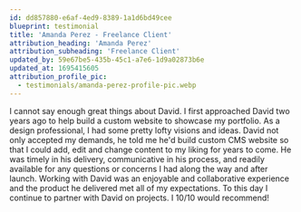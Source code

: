 ```yaml
---
id: dd857880-e6af-4ed9-8389-1a1d6bd49cee
blueprint: testimonial
title: 'Amanda Perez - Freelance Client'
attribution_heading: 'Amanda Perez'
attribution_subheading: 'Freelance Client'
updated_by: 59e67be5-435b-45c1-a7e6-1d9a02873b6e
updated_at: 1695415605
attribution_profile_pic:
  - testimonials/amanda-perez-profile-pic.webp
---
```

I cannot say enough great things about David. I first approached David two years ago to help build a custom website to showcase my portfolio. As a design professional, I had some pretty lofty visions and ideas. David not only accepted my demands, he told me he'd build custom CMS website so that I could add, edit and change content to my liking for years to come. He was timely in his delivery, communicative in his process, and readily available for any questions or concerns I had along the way and after launch. Working with David was an enjoyable and collaborative experience and the product he delivered met all of my expectations. To this day I continue to partner with David on projects. I 10/10 would recommend!